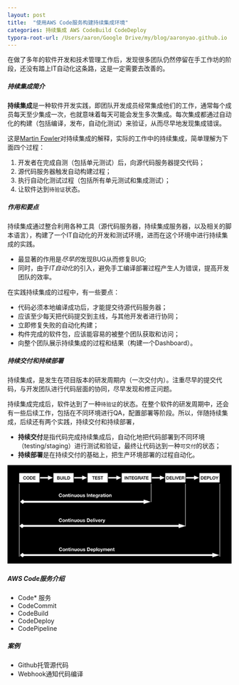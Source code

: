 ```yaml
---
layout: post
title:  "使用AWS Code服务构建持续集成环境"
categories: 持续集成 AWS CodeBuild CodeDeploy
typora-root-url: /Users/aaron/Google Drive/my/blog/aaronyao.github.io
---
```

在做了多年的软件开发和技术管理工作后，发现很多团队仍然停留在手工作坊的阶段，还没有踏上IT自动化这条路，这是一定需要去改善的。

##### 持续集成简介
**持续集成**是一种软件开发实践，即团队开发成员经常集成他们的工作，通常每个成员每天至少集成一次，也就意味着每天可能会发生多次集成。每次集成都通过自动化的构建（包括编译，发布，自动化测试）来验证，从而尽早地发现集成错误。

这是[Martin Fowler](https://martinfowler.com/articles/continuousIntegration.html)对持续集成的解释，实际的工作中的持续集成，简单理解为下面四个过程：
1. 开发者在完成自测（包括单元测试）后，向源代码服务器提交代码；
2. 源代码服务器触发自动构建过程；
3. 执行自动化测试过程（包括所有单元测试和集成测试）；
4. 让软件达到`待验证`状态。

##### 作用和要点

持续集成通过整合利用各种工具（源代码服务器，持续集成服务器，以及相关的脚本语言），构建了一个IT自动化的开发和测试环境，进而在这个环境中进行持续集成的实践。

- 最显著的作用是*尽早的*发现BUG从而修复BUG;
- 同时，由于*IT自动化*的引入，避免手工编译部署过程产生人为错误，提高开发团队的效率。

在实践持续集成的过程中，有一些要点：

- 代码必须本地编译成功后，才能提交待源代码服务器；
- 应该至少每天把代码提交到主线，与其他开发者进行协同；
- 立即修复失败的自动化构建；
- 构件完成的软件包，应该能容易的被整个团队获取和访问；
- 向整个团队展示持续集成的过程和结果（构建一个Dashboard）。

##### 持续交付和持续部署
持续集成，是发生在项目版本的研发周期内（一次交付内）。注重尽早的提交代码，与开发团队进行代码层面的协同，尽早发现和修正问题。

持续集成完成后，软件达到了一种`待验证`的状态。在整个软件的研发周期中，还会有一些后续工作，包括在不同环境进行QA，配置部署等阶段。所以，伴随持续集成，后续还有两个实践，持续交付和持续部署，

- **持续交付**是指代码完成持续集成后，自动化地把代码部署到不同环境（testing/staging）进行测试和验证，最终让代码达到一种`可交付`的状态； 
- **持续部署**是在持续交付的基础上，把生产环境部署的过程自动化。

![CI/CD](/assets/images/cicd-phase.png)

#####  AWS Code服务介绍 
- Code* 服务
- CodeCommit
- CodeBuild
- CodeDeploy
- CodePipeline

#####  案例
- Github托管源代码
- Webhook通知代码编译



